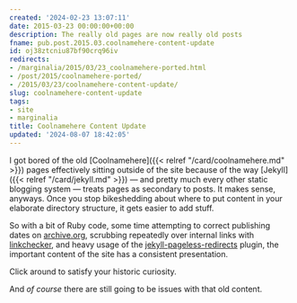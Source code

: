```yaml
---
created: '2024-02-23 13:07:11'
date: 2015-03-23 00:00:00+00:00
description: The really old pages are now really old posts
fname: pub.post.2015.03.coolnamehere-content-update
id: oj38ztcniu87bf90crq96iv
redirects:
- /marginalia/2015/03/23_coolnamehere-ported.html
- /post/2015/coolnamehere-ported/
- /2015/03/23/coolnamehere-content-update/
slug: coolnamehere-content-update
tags:
- site
- marginalia
title: Coolnamehere Content Update
updated: '2024-08-07 18:42:05'
---
```


I got bored of the old [Coolnamehere]({{< relref "/card/coolnamehere.md" >}})  pages effectively sitting outside of the site because of the way [Jekyll]({{< relref "/card/jekyll.md" >}}) — and pretty much every other static blogging system — treats pages as secondary to posts. It makes sense, anyways. Once you stop bikeshedding about where to put content in your elaborate directory structure, it gets easier to add stuff.

So with a bit of Ruby code, some time attempting to correct publishing dates on [archive.org](http://archive.org), scrubbing repeatedly over internal links with [linkchecker](http://wummel.github.io/linkchecker/), and heavy usage of the [jekyll-pageless-redirects](https://github.com/nquinlan/jekyll-pageless-redirects) plugin, the important content of the site has a consistent presentation.

Click around to satisfy your historic curiosity.

And *of course* there are still going to be issues with that old content.